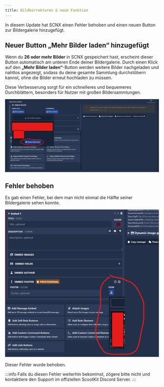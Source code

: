 ```yaml
---
title: Bildkorrekturen & neue Funktion
---
```

In diesem Update hat SCNX einen Fehler behoben und einen neuen Button zur Bildergalerie hinzugefügt.

## Neuer Button „Mehr Bilder laden“ hinzugefügt

Wenn du **26 oder mehr Bilder** in SCNX gespeichert hast, erscheint dieser Button automatisch am unteren Ende deiner Bildergalerie. Durch einen Klick auf den **„Mehr Bilder laden“**-Button werden weitere Bilder nachgeladen und nahtlos angezeigt, sodass du deine gesamte Sammlung durchstöbern kannst, ohne die Bilder erneut hochladen zu müssen.

Diese Verbesserung sorgt für ein schnelleres und bequemeres Durchblättern, besonders für Nutzer mit großen Bildersammlungen.

![image](../../../../../../../static/img/bilderladende.png)

## Fehler behoben

Es gab einen Fehler, bei dem man nicht einmal die Hälfte seiner Bildergalerie sehen konnte.

![image](../../../../../../../static/img/error-image.png)

Dieser Fehler wurde behoben.

:::info
Falls du diesen Fehler weiterhin bekommst, zögere bitte nicht und kontaktiere den Support im offiziellen ScootKit Discord Server.
:::